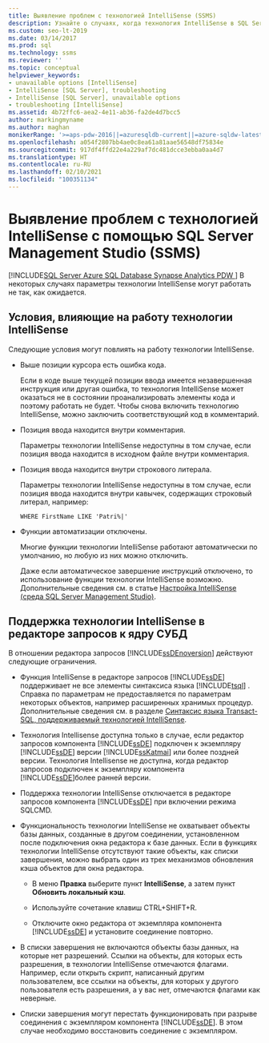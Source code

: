 ```yaml
---
title: Выявление проблем с технологией IntelliSense (SSMS)
description: Узнайте о случаях, когда технология IntelliSense в SQL Server Management Studio (SSMS) работает не так, как ожидается.
ms.custom: seo-lt-2019
ms.date: 03/14/2017
ms.prod: sql
ms.technology: ssms
ms.reviewer: ''
ms.topic: conceptual
helpviewer_keywords:
- unavailable options [IntelliSense]
- IntelliSense [SQL Server], troubleshooting
- IntelliSense [SQL Server], unavailable options
- troubleshooting [IntelliSense]
ms.assetid: 4b72ffc6-aea2-4e11-ab36-fa2de4d7bcc5
author: markingmyname
ms.author: maghan
monikerRange: '>=aps-pdw-2016||=azuresqldb-current||=azure-sqldw-latest||>=sql-server-2016||>=sql-server-linux-2017||=azuresqldb-mi-current'
ms.openlocfilehash: a054f2807bb4ae0c8ea61a81aae56548df75834e
ms.sourcegitcommit: 917df4ffd22e4a229af7dc481dcce3ebba0aa4d7
ms.translationtype: HT
ms.contentlocale: ru-RU
ms.lasthandoff: 02/10/2021
ms.locfileid: "100351134"
---
```

# <a name="identify-issues-with-intellisense---sql-server-management-studio-ssms"></a>Выявление проблем с технологией IntelliSense с помощью SQL Server Management Studio (SSMS)
[!INCLUDE[SQL Server Azure SQL Database Synapse Analytics PDW ](../../includes/applies-to-version/sql-asdb-asdbmi-asa-pdw.md)]
  В некоторых случаях параметры технологии IntelliSense могут работать не так, как ожидается.  
  
## <a name="conditions-that-affect-intellisense"></a>Условия, влияющие на работу технологии IntelliSense  
 Следующие условия могут повлиять на работу технологии IntelliSense.  
  
-   Выше позиции курсора есть ошибка кода.  
  
     Если в коде выше текущей позиции ввода имеется незавершенная инструкция или другая ошибка, то технология IntelliSense может оказаться не в состоянии проанализировать элементы кода и поэтому работать не будет. Чтобы снова включить технологию IntelliSense, можно заключить соответствующий код в комментарий.  
  
-   Позиция ввода находится внутри комментария.  
  
     Параметры технологии IntelliSense недоступны в том случае, если позиция ввода находится в исходном файле внутри комментария.  
  
-   Позиция ввода находится внутри строкового литерала.  
  
     Параметры технологии IntelliSense недоступны в том случае, если позиция ввода находится внутри кавычек, содержащих строковый литерал, например:  
  
     `WHERE FirstName LIKE 'Patri%|'`  
  
-   Функции автоматизации отключены.  
  
     Многие функции технологии IntelliSense работают автоматически по умолчанию, но любую из них можно отключить.  
  
     Даже если автоматическое завершение инструкций отключено, то использование функции технологии IntelliSense возможно. Дополнительные сведения см. в статье [Настройка IntelliSense (среда SQL Server Management Studio)](./configure-intellisense-sql-server-management-studio.md).  
  
## <a name="database-engine-query-intellisense"></a>Поддержка технологии IntelliSense в редакторе запросов к ядру СУБД  
 В отношении редактора запросов [!INCLUDE[ssDEnoversion](../../includes/ssdenoversion-md.md)] действуют следующие ограничения.  
  
-   Функция IntelliSense в редакторе запросов [!INCLUDE[ssDE](../../includes/ssde-md.md)] поддерживает не все элементы синтаксиса языка [!INCLUDE[tsql](../../includes/tsql-md.md)] . Справка по параметрам не предоставляется по параметрам некоторых объектов, например расширенных хранимых процедур. Дополнительные сведения см. в разделе [Синтаксис языка Transact-SQL, поддерживаемый технологией IntelliSense](./transact-sql-syntax-supported-by-intellisense.md).  
  
-   Технология Intellisense доступна только в случае, если редактор запросов компонента [!INCLUDE[ssDE](../../includes/ssde-md.md)] подключен к экземпляру [!INCLUDE[ssDE](../../includes/ssde-md.md)] версии [!INCLUDE[ssKatmai](../../includes/sskatmai-md.md)] или более поздней версии. Технология Intellisense не доступна, когда редактор запросов подключен к экземпляру компонента [!INCLUDE[ssDE](../../includes/ssde-md.md)]более ранней версии.  
  
-   Поддержка технологии IntelliSense отключается в редакторе запросов компонента [!INCLUDE[ssDE](../../includes/ssde-md.md)] при включении режима SQLCMD.  
  
-   Функциональность технологии IntelliSense не охватывает объекты базы данных, созданные в другом соединении, установленном после подключения окна редактора к базе данных. Если в функциях технологии IntelliSense отсутствуют такие объекты, как списки завершения, можно выбрать один из трех механизмов обновления кэша объектов для окна редактора.  
  
    -   В меню **Правка** выберите пункт **IntelliSense**, а затем пункт **Обновить локальный кэш**.  
  
    -   Используйте сочетание клавиш CTRL+SHIFT+R.  
  
    -   Отключите окно редактора от экземпляра компонента [!INCLUDE[ssDE](../../includes/ssde-md.md)] и установите соединение повторно.  
  
-   В списки завершения не включаются объекты базы данных, на которые нет разрешений. Ссылки на объекты, для которых есть разрешения, в технологии IntelliSense отмечаются флагами. Например, если открыть скрипт, написанный другим пользователем, все ссылки на объекты, для которых у другого пользователя есть разрешения, а у вас нет, отмечаются флагами как неверные.  
  
-   Списки завершения могут перестать функционировать при разрыве соединения с экземпляром компонента [!INCLUDE[ssDE](../../includes/ssde-md.md)]. В этом случае необходимо восстановить соединение с экземпляром.  
  
